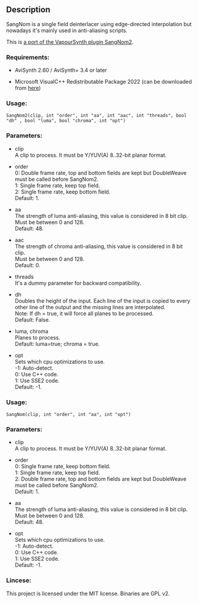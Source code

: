 ## Description

SangNom is a single field deinterlacer using edge-directed interpolation but nowadays it's mainly used in anti-aliasing scripts.

This is [a port of the VapourSynth plugin SangNom2](https://github.com/dubhater/vapoursynth-sangnom).

### Requirements:

- AviSynth 2.60 / AviSynth+ 3.4 or later

- Microsoft VisualC++ Redistributable Package 2022 (can be downloaded from [here](https://github.com/abbodi1406/vcredist/releases))

### Usage:

```
SangNom2(clip, int "order", int "aa", int "aac", int "threads", bool "dh" , bool "luma", bool "chroma", int "opt")
```

### Parameters:

- clip\
    A clip to process. It must be Y/YUV(A) 8..32-bit planar format.
    
- order\
    0: Double frame rate, top and bottom fields are kept but DoubleWeave must be called before SangNom2.\
    1: Single frame rate, keep top field.\
    2: Single frame rate, keep bottom field.\
    Default: 1.
    
- aa\
    The strength of luma anti-aliasing, this value is considered in 8 bit clip.\
    Must be between 0 and 128.\
    Default: 48.
    
- aac\
    The strength of chroma anti-aliasing, this value is considered in 8 bit clip.\
    Must be between 0 and 128.\
    Default: 0.
    
- threads\
    It's a dummy parameter for backward compatibility.

- dh\
    Doubles the height of the input. Each line of the input is copied to every other line of the output and the missing lines are interpolated.\
    Note: If dh = true, it will force all planes to be processed.\
    Default: False.
    
- luma, chroma\
    Planes to process.\
    Default: luma=true; chroma = true.
    
- opt\
    Sets which cpu optimizations to use.\
    -1: Auto-detect.\
    0: Use C++ code.\
    1: Use SSE2 code.\
    Default: -1.

### Usage:

```
SangNom(clip, int "order", int "aa", int "opt")
```

### Parameters:

- clip\
    A clip to process. It must be Y/YUV(A) 8..32-bit planar format.
    
- order\
    0: Single frame rate, keep bottom field.\
    1: Single frame rate, keep top field.\
    2: Double frame rate, top and bottom fields are kept but DoubleWeave must be called before SangNom2.\
    Default: 1.
    
- aa\
    The strength of luma anti-aliasing, this value is considered in 8 bit clip.\
    Must be between 0 and 128.\
    Default: 48.
    
- opt\
    Sets which cpu optimizations to use.\
    -1: Auto-detect.\
    0: Use C++ code.\
    1: Use SSE2 code.\
    Default: -1.

### Lincese:

This project is licensed under the MIT license. Binaries are GPL v2.
